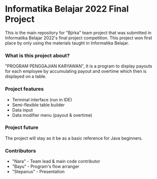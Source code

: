 # Informatika Belajar 2022 Final Project
This is the main repository for "Bjirka" team project that was submitted in Informatika Belajar 2022's final project competition. This project won first place by only using the materials taught in Informatika Belajar.
### What is this project about?
"PROGRAM PENGGAJIAN KARYAWAN", It is a program to display payouts for each employee by accumulating payout and overtime which then is displayed on a table.
### Project features
- Terminal interface (run in IDE)
- Semi-flexible table builder
- Data input
- Data modifier menu (payout & overtime)

### Project future
The project will stay as it be as a basic reference for Java beginners.

### Contributors
- "Nara" - Team lead & main code contributor
- "Bayu" - Program's flow arranger
- "Stepanus" - Presentation